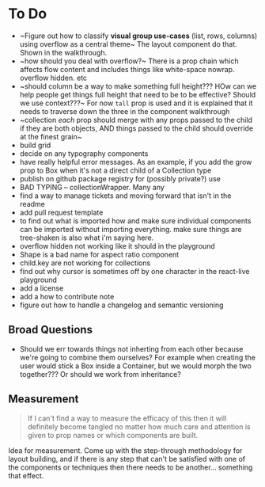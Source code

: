 # To Do

- ~Figure out how to classify **visual group use-cases** (list, rows, columns) using overflow as a central theme~ The layout component do that. Shown in the walkthrough.
- ~how should you deal with overflow?~ There is a prop chain which affects flow content and includes things like white-space nowrap. overflow hidden. etc
- ~should column be a way to make something full height??? HOw can we help people get things full height that need to be to be effective? Should we use context???~ For now `tall` prop is used and it is explained that it needs to traverse down the three in the component walkthrough
- ~collection _each_ prop should merge with any props passed to the child if they are both objects, AND things passed to the child should override at the finest grain~
- build grid
- decide on any typography components
- have really helpful error messages. As an example, if you add the grow prop to Box when it's not a direct child of a Collection type
- publish on github package registry for (possibly private?) use
- BAD TYPING – collectionWrapper. Many any
- find a way to manage tickets and moving forward that isn't in the readme
- add pull request template
- to find out what is imported how and make sure individual components can be imported without importing everything. make sure things are tree-shaken is also what i'm saying here.
- overflow hidden not working like it should in the playground
- Shape is a bad name for aspect ratio component
- child.key are not working for collections
- find out why cursor is sometimes off by one character in the react-live playground
- add a license
- add a how to contribute note
- figure out how to handle a changelog and semantic versioning

## Broad Questions

- Should we err towards things not inherting from each other because we're going to combine them ourselves? For example when creating the user would stick a Box inside a Container, but we would morph the two together??? Or should we work from inheritance?

## Measurement

> If I can't find a way to measure the efficacy of this then it will definitely become tangled no matter how much care and attention is given to prop names or which components are built.

Idea for measurement. Come up with the step-through methodology for layout building, and if there is any step that can't be satisfied with one of the components or techniques then there needs to be another... something that effect.
